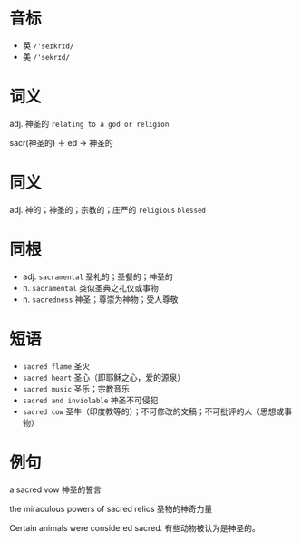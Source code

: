 # 音标

- 英 `/'seɪkrɪd/`
- 美 `/'sekrɪd/`

# 词义

adj. 神圣的
`relating to a god or religion`



sacr(神圣的) ＋ ed → 神圣的

# 同义

adj. 神的；神圣的；宗教的；庄严的
`religious` `blessed`

# 同根

- adj. `sacramental` 圣礼的；圣餐的；神圣的
- n. `sacramental` 类似圣典之礼仪或事物
- n. `sacredness` 神圣；尊崇为神物；受人尊敬

# 短语

- `sacred flame` 圣火
- `sacred heart` 圣心（即耶稣之心，爱的源泉）
- `sacred music` 圣乐；宗教音乐
- `sacred and inviolable` 神圣不可侵犯
- `sacred cow` 圣牛（印度教等的）；不可修改的文稿；不可批评的人（思想或事物）

# 例句

a sacred vow
神圣的誓言

the miraculous powers of sacred relics
圣物的神奇力量

Certain animals were considered sacred.
有些动物被认为是神圣的。


